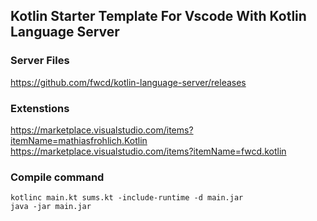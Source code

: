 ## Kotlin Starter Template For Vscode With Kotlin Language Server

### Server Files  
https://github.com/fwcd/kotlin-language-server/releases

### Extenstions  
https://marketplace.visualstudio.com/items?itemName=mathiasfrohlich.Kotlin
https://marketplace.visualstudio.com/items?itemName=fwcd.kotlin


### Compile command
```
kotlinc main.kt sums.kt -include-runtime -d main.jar
java -jar main.jar
```

